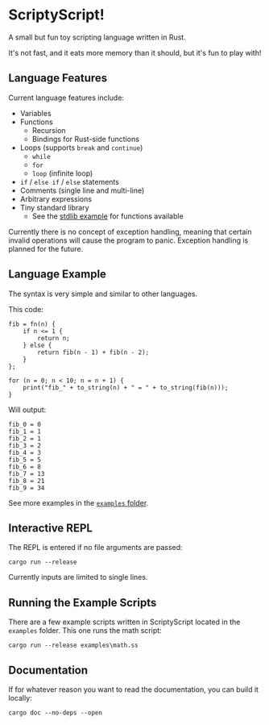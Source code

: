 # ScriptyScript!

A small but fun toy scripting language written in Rust.

It's not fast, and it eats more memory than it should, but it's fun to play with!

## Language Features

Current language features include:
- Variables
- Functions
    - Recursion
    - Bindings for Rust-side functions
- Loops (supports `break` and `continue`)
    - `while`
    - `for`
    - `loop` (infinite loop)
- `if` / `else if` / `else` statements
- Comments (single line and multi-line)
- Arbitrary expressions
- Tiny standard library
    - See the [stdlib example](https://github.com/mtmk-ee/scriptyscript/blob/main/examples/stdlib.ss) for functions available

Currently there is no concept of exception handling, meaning that certain
invalid operations will cause the program to panic. Exception handling is planned
for the future.


## Language Example

The syntax is very simple and similar to other languages.

This code:
```
fib = fn(n) {
    if n <= 1 {
        return n;
    } else {
        return fib(n - 1) + fib(n - 2);
    }
};

for (n = 0; n < 10; n = n + 1) {
    print("fib_" + to_string(n) + " = " + to_string(fib(n)));
}
```

Will output:
```
fib_0 = 0
fib_1 = 1
fib_2 = 1
fib_3 = 2
fib_4 = 3
fib_5 = 5
fib_6 = 8
fib_7 = 13
fib_8 = 21
fib_9 = 34
```

See more examples in the [`examples` folder](https://github.com/mtmk-ee/scriptyscript/tree/main/examples).

## Interactive REPL

The REPL is entered if no file arguments are passed:

```
cargo run --release
```

Currently inputs are limited to single lines.

## Running the Example Scripts

There are a few example scripts written in ScriptyScript located in the `examples` folder. This one runs the math script:

```
cargo run --release examples\math.ss
```

## Documentation

If for whatever reason you want to read the documentation, you can build it locally:

```
cargo doc --no-deps --open
```

